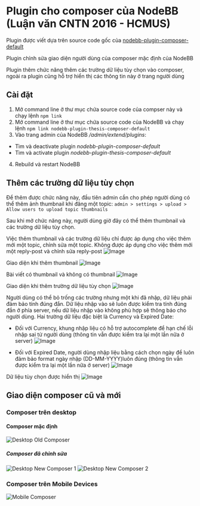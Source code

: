 # Plugin cho composer của NodeBB (Luận văn CNTN 2016 - HCMUS)

Plugin được viết dựa trên source code gốc của [nodebb-plugin-composer-default](https://github.com/NodeBB/nodebb-plugin-composer-default)

Plugin chỉnh sửa giao diện người dùng của composer mặc định của NodeBB

Plugin thêm chức năng thêm các trường dữ liệu tùy chọn vào composer, ngoài ra plugin cũng hỗ trợ hiển thị các thông tin này ở trang người dùng

## Cài đặt

1. Mở command line ở thư mục chứa source code của compser này và chạy lệnh `npm link`
2. Mở command line ở thư mục chứa source code của NodeBB và chạy lệnh `npm link nodebb-plugin-thesis-composer-default`
3. Vào trang admin của NodeBB */admin/extend/plugins*:
* Tìm và deactivate plugin *nodebb-plugin-composer-default*
* Tìm và activate plugin *nodebb-plugin-thesis-composer-default*
4. Rebuild và restart NodeBB

## Thêm các trường dữ liệu tùy chọn

Để thêm được chức năng này, đầu tiên admin cần cho phép người dùng có thể thêm ảnh thumbnail khi đăng một topic: `admin > settings > upload > Allow users to upload topic thumbnails`

Sau khi mở chức năng này, người dùng giờ đây có thể thêm thumbnail và các trường dữ liệu tùy chọn.

Việc thêm thumbnail và các trường dữ liệu chỉ được áp dụng cho việc thêm mới một topic, chỉnh sửa một topic. Không được áp dụng cho việc thêm mới một reply-post và chỉnh sửa reply-post
![Image](screenshots/thumbnail-optional-data.png?raw=true)

Giao diện khi thêm thumbnail
![Image](screenshots/thumbnail.png?raw=true)

Bài viết có thumbnail và không có thumbnail
![Image](screenshots/thumbnail-none-thumbnail.png?raw=true)

Giao diện khi thêm trường dữ liệu tùy chọn
![Image](screenshots/optional-data.png?raw=true)

Người dùng có thể bỏ trống các trường nhưng một khi đã nhập, dữ liệu phải đảm bảo tính đúng đắn.
Dữ liệu nhập vào sẽ luôn được kiểm tra tính đúng đắn ở phía server, nếu dữ liệu nhập vào không phù hợp sẽ thông báo cho người dùng.
Hai trường dữ liệu đặc biệt là Currency và Expired Date:
* Đối với Currency, khung nhập liệu có hỗ trợ autocomplete để hạn chế lỗi nhập sai từ người dùng (thông tin vẫn được kiểm tra lại một lần nữa ở server)
![Image](screenshots/currency.png?raw=true)

* Đối với Expired Date, người dùng nhập liệu bằng cách chọn ngày để luôn đảm bảo format ngày nhập (DD-MM-YYYY)luôn đúng (thông tin vẫn được kiểm tra lại một lần nữa ở server)
![Image](screenshots/expired-date.png?raw=true)

Dữ liệu tùy chọn được hiển thị
![Image](screenshots/display-data.png?raw=true)
## Giao diện composer cũ và mới

### Composer trên desktop

#### Composer mặc định

![Desktop Old Composer](screenshots/desktop-old.png?raw=true)

##### Composer đã chỉnh sửa

![Desktop New Composer 1](screenshots/desktop-new1.png?raw=true)
![Desktop New Composer 2](screenshots/desktop-new2.png?raw=true)

### Composer trên Mobile Devices

![Mobile Composer](screenshots/mobile.png?raw=true)
